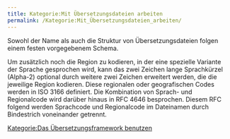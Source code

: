 ```yaml
---
title: Kategorie:Mit Übersetzungsdateien arbeiten
permalink: /Kategorie:Mit_Übersetzungsdateien_arbeiten/
---
```


Sowohl der Name als auch die Struktur von Übersetzungsdateien folgen einem festen vorgegebenem Schema.

Um zusätzlich noch die Region zu kodieren, in der eine spezielle Variante der Sprache gesprochen wird, kann das zwei Zeichen lange Sprachkürzel (Alpha-2) optional durch weitere zwei Zeichen erweitert werden, die die jeweilige Region kodieren. Diese regionalen oder geografischen Codes werden in ISO 3166 definiert. Die Kombination von Sprach- und Regionalcode wird darüber hinaus in RFC 4646 besprochen. Diesem RFC folgend werden Sprachcode und Regionalcode im Dateinamen durch Bindestrich voneinander getrennt.

[Kategorie:Das Übersetzungsframework benutzen](/Kategorie:Das_Übersetzungsframework_benutzen )